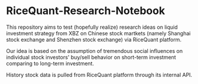 # RiceQuant-Research-Notebook
This repository aims to test (hopefully realize) research ideas on liquid investment strategy from XBZ on Chinese stock martkets (namely Shanghai stock exchange and Shenzhen stock exchange) via RiceQuant platform.

Our idea is based on the assumption of tremendous social influences on individual stock investors' buy/sell behavior on short-term investment comparing to long-term investment. 

History stock data is pulled from RiceQuant platform through its internal API. 

